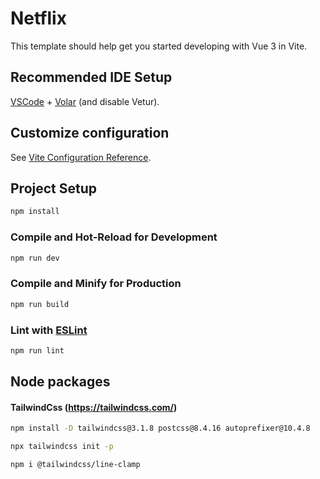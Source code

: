 # Netflix

This template should help get you started developing with Vue 3 in Vite.

## Recommended IDE Setup

[VSCode](https://code.visualstudio.com/) + [Volar](https://marketplace.visualstudio.com/items?itemName=Vue.volar) (and disable Vetur).

## Customize configuration

See [Vite Configuration Reference](https://vite.dev/config/).

## Project Setup

```sh
npm install
```

### Compile and Hot-Reload for Development

```sh
npm run dev
```

### Compile and Minify for Production

```sh
npm run build
```

### Lint with [ESLint](https://eslint.org/)

```sh
npm run lint
```

## Node packages

#### TailwindCss (https://tailwindcss.com/)

```bash
npm install -D tailwindcss@3.1.8 postcss@8.4.16 autoprefixer@10.4.8
```

```bash
npx tailwindcss init -p
```

```bash
npm i @tailwindcss/line-clamp
```
